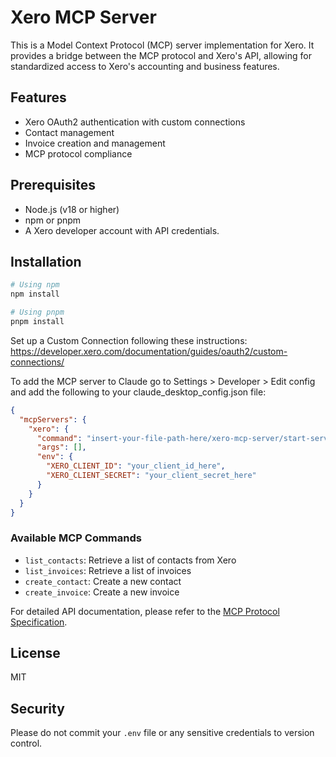 # Xero MCP Server

This is a Model Context Protocol (MCP) server implementation for Xero. It provides a bridge between the MCP protocol and Xero's API, allowing for standardized access to Xero's accounting and business features.

## Features

- Xero OAuth2 authentication with custom connections
- Contact management
- Invoice creation and management
- MCP protocol compliance

## Prerequisites

- Node.js (v18 or higher)
- npm or pnpm
- A Xero developer account with API credentials.

## Installation

```bash
# Using npm
npm install

# Using pnpm
pnpm install
```

Set up a Custom Connection following these instructions: https://developer.xero.com/documentation/guides/oauth2/custom-connections/

To add the MCP server to Claude go to Settings > Developer > Edit config and add the following to your claude_desktop_config.json file:

```json
{
  "mcpServers": {
    "xero": {
      "command": "insert-your-file-path-here/xero-mcp-server/start-server.sh",
      "args": [],
      "env": {
        "XERO_CLIENT_ID": "your_client_id_here",
        "XERO_CLIENT_SECRET": "your_client_secret_here"
      }
    }
  }
}
```

### Available MCP Commands

- `list_contacts`: Retrieve a list of contacts from Xero
- `list_invoices`: Retrieve a list of invoices
- `create_contact`: Create a new contact
- `create_invoice`: Create a new invoice

For detailed API documentation, please refer to the [MCP Protocol Specification](https://modelcontextprotocol.io/).

## License

MIT

## Security

Please do not commit your `.env` file or any sensitive credentials to version control.
